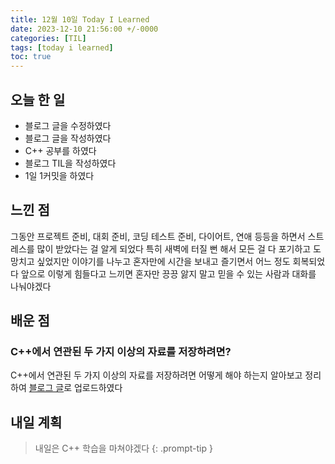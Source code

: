 ```yaml
---
title: 12월 10일 Today I Learned
date: 2023-12-10 21:56:00 +/-0000
categories: [TIL]
tags: [today i learned]
toc: true
---
```


## 오늘 한 일

* 블로그 글을 수정하였다
* 블로그 글을 작성하였다
* C++ 공부를 하였다
* 블로그 TIL을 작성하였다
* 1일 1커밋을 하였다

## 느낀 점

그동안 프로젝트 준비, 대회 준비, 코딩 테스트 준비, 다이어트, 연애 등등을 하면서 스트레스를 많이 받았다는 걸 알게 되었다 특히 새벽에 터질 뻔 해서 모든 걸 다 포기하고 도망치고 싶었지만 이야기를 나누고 혼자만에 시간을 보내고 즐기면서 어느 정도 회복되었다 앞으로 이렇게 힘들다고 느끼면 혼자만 끙끙 앓지 말고 믿을 수 있는 사람과 대화를 나눠야겠다

## 배운 점

### C++에서 연관된 두 가지 이상의 자료를 저장하려면?

C++에서 연관된 두 가지 이상의 자료를 저장하려면 어떻게 해야 하는지 알아보고 정리하여 [블로그 글](http://jangwoojun.github.io/)로 업로드하였다

## 내일 계획

> 내일은 C++ 학습을 마쳐야겠다
{: .prompt-tip }

